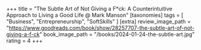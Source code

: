 +++
title = "The Subtle Art of Not Giving a F*ck: A Counterintuitive Approach to Living a Good Life @ Mark Manson"
[taxonomies]
tags = [ "Business", "Entrepreneurship", "SoftSkills" ]
[extra]
review_image_path = "https://www.goodreads.com/book/show/28257707-the-subtle-art-of-not-giving-a-f-ck"
book_image_path = "/books/2024-01-24-the-subtle-art.jpg"
rating = 4
+++
